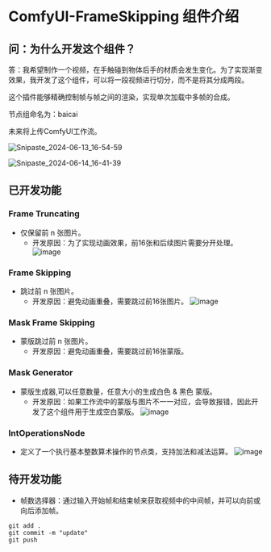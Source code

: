 # ComfyUI-FrameSkipping 组件介绍

## 问：为什么开发这个组件？
答：我希望制作一个视频，在手触碰到物体后手的材质会发生变化。为了实现渐变效果，我开发了这个组件，可以将一段视频进行切分，而不是将其分成两段。

这个插件能够精确控制帧与帧之间的渲染，实现单次加载中多帧的合成。

节点组命名为：baicai

未来将上传ComfyUI工作流。

![Snipaste_2024-06-13_16-54-59](https://github.com/baicai99/ComfyUI-FrameSkipping/assets/101706274/619d209c-5337-43b8-a57b-0474f7496a21)

![Snipaste_2024-06-14_16-41-39](https://github.com/baicai99/ComfyUI-FrameSkipping/assets/101706274/030c30c3-132b-4741-b388-9406abc9c1a7)

## 已开发功能

### Frame Truncating
- 仅保留前 n 张图片。
  - 开发原因：为了实现动画效果，前16张和后续图片需要分开处理。
![image](https://github.com/baicai99/ComfyUI-FrameSkipping/assets/101706274/309f9ae2-442f-4d71-b065-db3c13f967ff)

### Frame Skipping
- 跳过前 n 张图片。
  - 开发原因：避免动画重叠，需要跳过前16张图片。
![image](https://github.com/baicai99/ComfyUI-FrameSkipping/assets/101706274/dd925c20-3bd8-44c6-8869-35296af99c21)

### Mask Frame Skipping
- 蒙版跳过前 n 张图片。
  - 开发原因：避免动画重叠，需要跳过前16张蒙版。

### Mask Generator
- 蒙版生成器,可以任意数量，任意大小的生成白色 & 黑色 蒙版。
  - 开发原因：如果工作流中的蒙版与图片不一一对应，会导致报错，因此开发了这个组件用于生成空白蒙版。
![image](https://github.com/baicai99/ComfyUI-FrameSkipping/assets/101706274/80df546b-1497-4316-8bc7-819ddc50a37c)

### IntOperationsNode
- 定义了一个执行基本整数算术操作的节点类，支持加法和减法运算。
![image](https://github.com/baicai99/ComfyUI-FrameSkipping/assets/101706274/1515c260-4e9c-43f0-9198-8c5ef9962cee)

## 待开发功能
- 帧数选择器：通过输入开始帧和结束帧来获取视频中的中间帧，并可以向前或向后添加帧。

```git
git add .
git commit -m "update"
git push
```